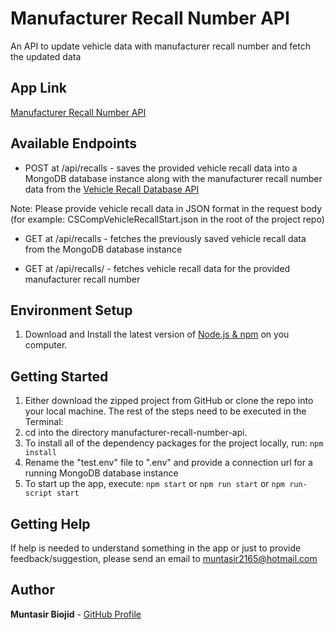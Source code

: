 # Manufacturer Recall Number API

An API to update vehicle data with manufacturer recall number and fetch the updated data

## App Link

[Manufacturer Recall Number API](https://manufacturer-recall-number-api.herokuapp.com/)

## Available Endpoints

- POST at /api/recalls - saves the provided vehicle recall data into a MongoDB database instance along with the manufacturer recall number data from the [Vehicle Recall Database API](https://open.canada.ca/data/en/dataset/1ec92326-47ef-4110-b7ca-959fab03f96d)

Note: Please provide vehicle recall data in JSON format in the request body (for example: CSCompVehicleRecallStart.json in the root of the project repo)

- GET at /api/recalls - fetches the previously saved vehicle recall data from the MongoDB database instance

- GET at /api/recalls/<manufacturerRecallNumber> - fetches vehicle recall data for the provided manufacturer recall number

## Environment Setup

1. Download and Install the latest version of [Node.js & npm](https://nodejs.org/en/download/) on you computer.

## Getting Started

1. Either download the zipped project from GitHub or clone the repo into your local machine.
   The rest of the steps need to be executed in the Terminal:
2. cd into the directory manufacturer-recall-number-api.
3. To install all of the dependency packages for the project locally, run: `npm install`
4. Rename the "test.env" file to ".env" and provide a connection url for a running MongoDB database instance
5. To start up the app, execute: `npm start` or `npm run start` or `npm run-script start`

## Getting Help

If help is needed to understand something in the app or just to provide feedback/suggestion, please send an email to muntasir2165@hotmail.com

## Author

**Muntasir Biojid** - [GitHub Profile](https://github.com/muntasir2165)
